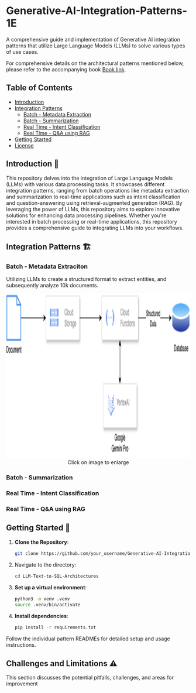 # Generative-AI-Integration-Patterns-1E

A comprehensive guide and implementation of Generative AI integration patterns that utilize Large Language Models (LLMs) to solve various types of use cases.

For comprehensive details on the architectural patterns mentioned below, please refer to the accompanying book [Book link](). 


## Table of Contents

- [Introduction](#introduction)
- [Integration Patterns](#integration-patterns)
  - [Batch - Metadata Extraction](#batch-metadata)
  - [Batch - Summarization](#batch-summarization)
  - [Real Time - Intent Classification](#real-time-intent)
  - [Real Time -  Q&A using RAG](#real-time-RAG)
- [Getting Started](#getting-started)
- [License](#license)

## Introduction 📘

This repository delves into the integration of Large Language Models (LLMs) with various data processing tasks. It showcases different integration patterns, ranging from batch operations like metadata extraction and summarization to real-time applications such as intent classification and question-answering using retrieval-augmented generation (RAG). By leveraging the power of LLMs, this repository aims to explore innovative solutions for enhancing data processing pipelines. Whether you're interested in batch processing or real-time applications, this repository provides a comprehensive guide to integrating LLMs into your workflows.

## Integration Patterns 🏗️

### Batch - Metadata Extraciton
Utilizing LLMs to create a structured format to extract entities, and subsequently analyze 10k documents.

<div align="center">
<img src="./img/batch-metadata.png" alt="Architecture (100-Foot View)" width="800" height="450"/>
</div>

<div align="center">
  Click on image to enlarge
</div>

### Batch - Summarization
### Real Time - Intent Classification
### Real Time -  Q&A using RAG

## Getting Started 🚀

1. **Clone the Repository**:

   ```bash
   git clone https://github.com/your_username/Generative-AI-Integration-Patterns-1E.git
   ```

2. Navigate to the directory:

   ```bash
   cd LLM-Text-to-SQL-Architectures
   ```

3. **Set up a virtual environment**:

   ```bash
   python3 -m venv .venv
   source .venv/bin/activate
   ```

4. **Install dependencies**:

   ```bash
   pip install -r requirements.txt
   ```

Follow the individual pattern READMEs for detailed setup and usage instructions.

## Challenges and Limitations ⚠️

This section discusses the potential pitfalls, challenges, and areas for improvement